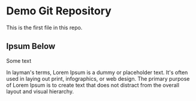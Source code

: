 # Demo Git Repository

This is the first file in this repo.

## Ipsum Below

Some text

In layman's terms, Lorem Ipsum is a dummy or placeholder text. It's often used in laying out print, infographics, or web design. The primary purpose of Lorem Ipsum is to create text that does not distract from the overall layout and visual hierarchy.